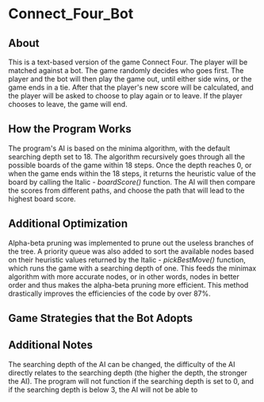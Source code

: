 # Connect_Four_Bot

## About
This is a text-based version of the game Connect Four. The player will be  matched against a bot. The game randomly decides who goes first. The player and the bot will then play the game out, until either side wins, or the game ends in a tie. After that the player's new score will be calculated, and the player will be asked to choose to play again or to leave. If the player chooses to leave, the game will end.


## How the Program Works
The program's AI is based on the minima algorithm, with the default searching depth set to 18. The algorithm recursively goes through all the possible boards of the game within 18 steps. Once the depth reaches 0, or when the game ends within the 18 steps, it returns the heuristic value of the board by calling the Italic - *boardScore()* function. The AI will then compare the scores from different paths, and choose the path that will lead to the highest board score. 


## Additional Optimization
Alpha-beta pruning was implemented to prune out the useless branches of the tree. A priority queue was also added to sort the available nodes based on their heuristic values returned by the Italic - *pickBestMove()* function, which runs the game with a searching depth of one. This feeds the minimax algorithm with more accurate nodes, or in other words, nodes in better order and thus makes the alpha-beta pruning more efficient. This method drastically improves the efficiencies of the code by over 87%. 


## Game Strategies that the Bot Adopts 



## Additional Notes
The searching depth of the AI can be changed, the difficulty of the AI directly relates to the searching depth (the higher the depth, the stronger the AI). The program will not function if the searching depth is set to 0, and if the searching depth is below 3, the AI will not be able to 
